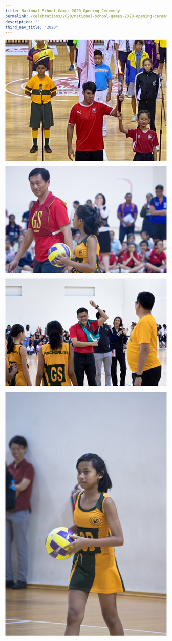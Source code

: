 ```yaml
---
title: National School Games 2020 Opening Ceremony
permalink: /celebrations/2020/national-school-games-2020-opening-ceremony
description: ""
third_nav_title: "2020"
---
```

![National School Games 2020 Opening Ceremony](/images/nsg2020oc-1.jpg)

![National School Games 2020 Opening Ceremony](/images/nsg2020oc-2.jpg)

![National School Games 2020 Opening Ceremony](/images/nsg2020oc-3.jpg)

![National School Games 2020 Opening Ceremony](/images/nsg2020oc-4.jpg)